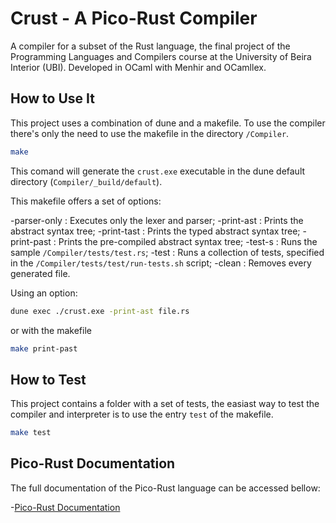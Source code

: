 # Crust - A Pico-Rust Compiler

A compiler for a subset of the Rust language, the final project of the Programming Languages and Compilers course at the University of Beira Interior (UBI). Developed in OCaml with Menhir and OCamllex.


## How to Use It

This project uses a combination of dune and a makefile. To use the compiler there's only the need to use the makefile in the directory `/Compiler`.

```sh
make
```

This comand will generate the  `crust.exe` executable in the dune default directory (`Compiler/_build/default`).

This makefile offers a set of options:

-parser-only : Executes only the lexer and parser;
-print-ast   : Prints the abstract syntax tree;
-print-tast  : Prints the typed abstract syntax tree;
-print-past  : Prints the pre-compiled abstract syntax tree;
-test-s      : Runs the sample `/Compiler/tests/test.rs`;
-test        : Runs a collection of tests, specified in the `/Compiler/tests/test/run-tests.sh` script;
-clean       : Removes every generated file.

Using an option:

```sh
dune exec ./crust.exe -print-ast file.rs
```
or with the makefile

```sh
make print-past
```

## How to Test

This project contains a folder with a set of tests, the easiast way to test the compiler and interpreter is to use the entry `test` of the makefile.

```sh
make test
```

## Pico-Rust Documentation

The full documentation of the Pico-Rust language can be accessed bellow:

-[Pico-Rust Documentation](https://dario-santos.github.io/2021/01/15/crust.html)
